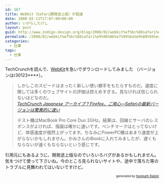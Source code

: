 ```yaml
---
id: 167
title: WebKit（Safari開発途上版）が超速
date: 2008-02-11T17:07:00+00:00
author: いがらしたけし
layout: post
guid: http://www.indigo-design.org/blog/2008/02/webkit%ef%bc%88safari%e9%96%8b%e7%99%ba%e9%80%94%e4%b8%8a%e7%89%88%ef%bc%89%e3%81%8c%e8%b6%85%e9%80%9f/
permalink: /2008/02/webkit%ef%bc%88safari%e9%96%8b%e7%99%ba%e9%80%94%e4%b8%8a%e7%89%88%ef%bc%89%e3%81%8c%e8%b6%85%e9%80%9f/
categories:
  - 仕事
tags:
  - 仕事
---
```

TechCrunchを読んで、[WebKit](http://webkit.org/)を急いでダウンロードしてみました （バージョンはr30123**[](http://nightly.webkit.org/files/trunk/mac/WebKit-SVN-r30123.dmg)**）。
  


> しかしこのスピードはまったく新しい使い勝手をもたらすものだ。速度に関しては多くのウェブサイトの評価は控えめすぎる。見なければ信じられないほどなのだ。  
> <cite><a href="http://jp.techcrunch.com/archives/the-new-safari-is-amazingly-quick-firefox-watch-out/">TechCrunch Japanese アーカイブ ? Firefox、ご用心—Safariの最新バージョンは驚異的に速い</a></cite></p>
テスト機はMacBook Pro Core Duo 2GHz。結果は、回線とサーバのレスポンスがよければ、描画は確かに速いです。ベンチマークはとってないけど、体感速度が俄然上がってます。ちなみにPowerPC機はあまり速度が上がらないかもしれません。かみさんのiBookに入れてみましたが、遅くもならないが速くもならないという感じです。

引用元にもあるように、開発途上版なのでいろいろバグがあるかもしれません。気をつけて使って下さいね。今のところ見られないサイトや、途中で落ちた等のトラブルに見舞われてはいないですけど。  
<!--feedpath info start-->

<div style="text-align: right;font-size: 10px">
  &nbsp;&nbsp;<span>generated by <a href="http://feedpath.jp" title="feedpath Rabbit" target="_blank">feedpath Rabbit</a></span>
</div>

<!--feedpath info end-->

